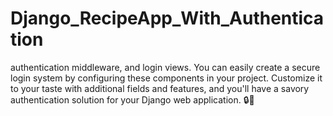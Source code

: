 # Django_RecipeApp_With_Authentication
authentication middleware, and login views. You can easily create a secure login system by configuring these components in your project. Customize it to your taste with additional fields and features, and you'll have a savory authentication solution for your Django web application. 🔒🍰
